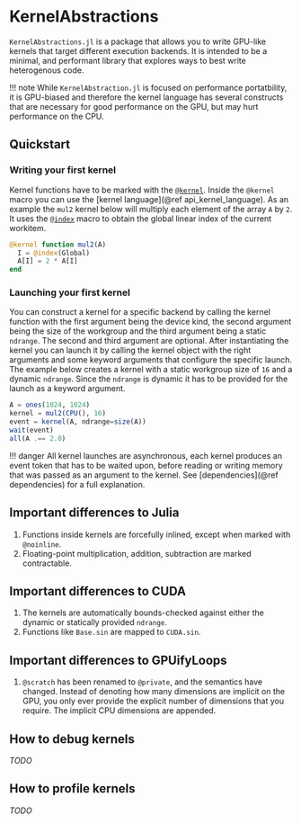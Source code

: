# KernelAbstractions

`KernelAbstractions.jl` is a package that allows you to write GPU-like kernels that
target different execution backends. It is intended to be a minimal, and performant
library that explores ways to best write heterogenous code.

!!! note
    While `KernelAbstraction.jl` is focused on performance portatbility, it is GPU-biased
    and therefore the kernel language has several constructs that are necessary for good
    performance on the GPU, but may hurt performance on the CPU.

## Quickstart

### Writing your first kernel

Kernel functions have to be marked with the [`@kernel`](@ref). Inside the `@kernel` macro
you can use the [kernel language](@ref api_kernel_language). As an example the `mul2` kernel
below will multiply each element of the array `A` by `2`. It uses the [`@index`](@ref) macro
to obtain the global linear index of the current workitem.

```julia
@kernel function mul2(A)
  I = @index(Global)
  A[I] = 2 * A[I]
end
```

### Launching your first kernel

You can construct a kernel for a specific backend by calling the kernel function
with the first argument being the device kind, the second argument being the size
of the workgroup and the third argument being a static `ndrange`. The second and
third argument are optional. After instantiating the kernel you can launch it by
calling the kernel object with the right arguments and some keyword arguments that
configure the specific launch. The example below creates a kernel with a static
workgroup size of `16` and a dynamic `ndrange`. Since the `ndrange` is dynamic it
has to be provided for the launch as a keyword argument.

```julia
A = ones(1024, 1024)
kernel = mul2(CPU(), 16)
event = kernel(A, ndrange=size(A))
wait(event)
all(A .== 2.0)
```

!!! danger
    All kernel launches are asynchronous, each kernel produces an event token that
    has to be waited upon, before reading or writing memory that was passed as an
    argument to the kernel. See [dependencies](@ref dependencies) for a full
    explanation.

## Important differences to Julia

1. Functions inside kernels are forcefully inlined, except when marked with `@noinline`.
2. Floating-point multiplication, addition, subtraction are marked contractable.

## Important differences to CUDA

1. The kernels are automatically bounds-checked against either the dynamic or statically
   provided `ndrange`.
2. Functions like `Base.sin` are mapped to `CUDA.sin`.

## Important differences to GPUifyLoops

1. `@scratch` has been renamed to `@private`, and the semantics have changed. Instead
   of denoting how many dimensions are implicit on the GPU, you only ever provide the
   explicit number of dimensions that you require. The implicit CPU dimensions are
   appended.

## How to debug kernels

*TODO*

## How to profile kernels

*TODO*
